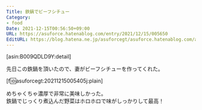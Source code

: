 ```yaml
---
Title: 鉄鍋でビーフシチュー
Category:
- food
Date: 2021-12-15T00:56:50+09:00
URL: https://asuforce.hatenablog.com/entry/2021/12/15/005650
EditURL: https://blog.hatena.ne.jp/asuforcegt/asuforce.hatenablog.com/atom/entry/13574176438042831307
---
```


[asin:B009QDLD9Y:detail]

先日この鉄鍋を頂いたので、妻がビーフシチューを作ってくれた。

[f:id:asuforcegt:20211215005405j:plain]

めちゃくちゃ濃厚で非常に美味しかった。  
鉄鍋でじっくり煮込んだ野菜はホロホロで味がしっかりして最高！
